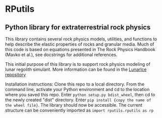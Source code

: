 # RPutils
## Python library for extraterrestrial rock physics

This library contains several rock physics models, utilities, and functions to help describe the elastic properties of rocks and granular media. Much of this code is based on equations presented in The Rock Physics Handbook (Mavko et al.), see docstrings for additional references.

This initial purpose of this library is to support rock physics modeling of lunar regolith simulant. More information can be found in the [LunarIce repository](https://github.com/astroChance/LunarIce)

Installation instructions:
Clone this repo to a local directory. From the command line, activate your Python environment and cd to the location where you saved this repo. Enter `python setup.py bdist_wheel`, then cd to the newly created "dist" directory. Enter `pip install {copy the name of the wheel file}`. The library should now be accessible. The current structure can be conveniently imported as `import rputils.rputils as rp`
